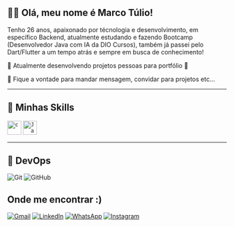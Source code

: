 ## 💜✨ Olá, meu nome é Marco Túlio!

Tenho 26 anos, apaixonado por técnologia e desenvolvimento, em específico Backend, atualmente estudando e fazendo Bootcamp (Desenvolvedor Java com IA da DIO Cursos), também já passei pelo Dart/Flutter a um tempo atrás e sempre em busca de conhecimento! 


🔭 Atualmente desenvolvendo projetos pessoas para portfólio 🚧

💬 Fique a vontade para mandar mensagem, convidar para projetos etc...

---

## 🚀 Minhas Skills

<code><img height="32" src="https://raw.githubusercontent.com/jmnote/z-icons/master/svg/python.svg" alt="c"/></code>
<code><img height="32" src="https://raw.githubusercontent.com/jmnote/z-icons/master/svg/java.svg" alt="Java"/></code>


---

## 🔨 DevOps

![Git](https://img.shields.io/badge/-Git-333333?style=flat&logo=git)
![GitHub](https://img.shields.io/badge/-GitHub-333333?style=flat&logo=github)

## Onde me encontrar :)

<p align="left">

  <a href="#" title="Gmail">
  <img src="https://img.shields.io/badge/-Gmail-FF0000?style=flat-square&labelColor=FF0000&logo=gmail&logoColor=white&link=tomz.contato@gmail.com" alt="Gmail"/></a>

  <a href="https://www.linkedin.com/in/tuliorodriguestomz/" title="LinkedIn">
  <img src="https://img.shields.io/badge/-Linkedin-0e76a8?style=flat-square&logo=Linkedin&logoColor=white&link=https://www.linkedin.com/in/tuliorodriguestomz/" alt="LinkedIn"/></a>

  <a href="https://wa.me/5534991594765">
  <img src="https://img.shields.io/badge/-WhatsApp-25d366?style=flat-square&labelColor=25d366&logo=whatsapp&logoColor=white&link=https://wa.me/5534991594765" alt="WhatsApp"/></a>

  <a href="https://www.instagram.com/therealtomz/" title="Instagram">
  <img src="https://img.shields.io/badge/-Instagram-DF0174?style=flat-square&labelColor=DF0174&logo=instagram&logoColor=white&link=https://www.instagram.com/therealtomz/" alt="Instagram"/></a>

</p>
